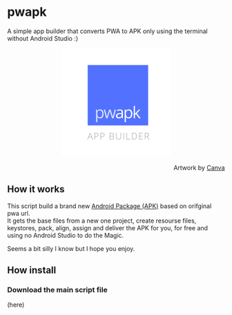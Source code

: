 # pwapk
A simple app builder that converts PWA to APK only using the terminal without Android Studio :)
<br />
<p align="center"><img src="https://raw.githubusercontent.com/saymoncoppi/pwapk/master/pwapk.png" height="50%" width="50%"></p>
<div align="right">Artwork by <a href="https://www.canva.com/">Canva</a></div>

## How it works
This script build a brand new <a href="https://en.wikipedia.org/wiki/Android_application_package">Android Package (APK)</a> based on orifginal pwa url. \
It gets the base files from a new one project, create resourse files, keystores, pack, align, assign and deliver the APK for you, for free and using no Android Studio to do the Magic.

Seems a bit silly I know but I hope you enjoy. 

## How install
### Download the main script file
(here)
